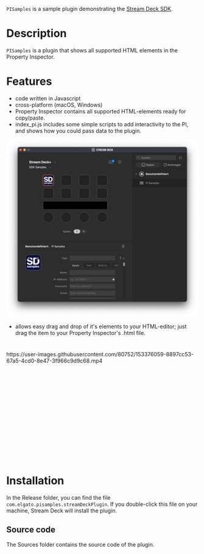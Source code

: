 
`PISamples` is a sample plugin demonstrating the [Stream Deck SDK](https://developer.elgato.com/documentation/stream-deck/).


# Description

`PISamples` is a plugin that shows all supported HTML elements in the Property Inspector.


# Features

- code written in Javascript
- cross-platform (macOS, Windows)
- Property Inspector contains all supported HTML-elements ready for copy/paste.
- index_pi.js includes some simple scripts to add interactivity to the PI, and shows how you could pass data to the plugin.

![](screenshot.png)


- allows easy drag and drop of it's elements to your HTML-editor; just drag the item to your Property Inspector's .html file.
  
<div class="video_container" style="position:relative; padding-bottom:56.25%; padding-top: 25px;height: 0">
https://user-images.githubusercontent.com/80752/153376059-8897cc53-67a5-4cd0-8e47-3f966c9d9c68.mp4
</div>

# Installation

In the Release folder, you can find the file `com.elgato.pisamples.streamDeckPlugin`. If you double-click this file on your machine, Stream Deck will install the plugin.


##  Source code

The Sources folder contains the source code of the plugin.
